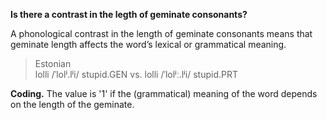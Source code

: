 **Is there a contrast in the legth of geminate consonants?**

A phonological contrast in the length of geminate consonants means that geminate length affects the word’s lexical or grammatical meaning.

>Estonian<br/>
>lolli /ˈlolʲ.lʲi/ stupid.GEN vs. lolli /ˈlolʲː.lʲi/ stupid.PRT<br/>

**Coding.** The value is '1' if the (grammatical) meaning of the word depends on the length of the geminate.
